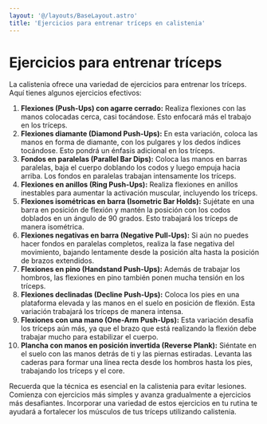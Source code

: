 ```yaml
---
layout: '@/layouts/BaseLayout.astro'
title: 'Ejercicios para entrenar tríceps en calistenia'
---
```


# Ejercicios para entrenar tríceps

La calistenia ofrece una variedad de ejercicios para entrenar los tríceps. Aquí tienes algunos ejercicios efectivos:

1. **Flexiones (Push-Ups) con agarre cerrado:** Realiza flexiones con las manos colocadas cerca, casi tocándose. Esto enfocará más el trabajo en los tríceps.
2. **Flexiones diamante (Diamond Push-Ups):** En esta variación, coloca las manos en forma de diamante, con los pulgares y los dedos índices tocándose. Esto pondrá un énfasis adicional en los tríceps.
3. **Fondos en paralelas (Parallel Bar Dips):** Coloca las manos en barras paralelas, baja el cuerpo doblando los codos y luego empuja hacia arriba. Los fondos en paralelas trabajan intensamente los tríceps.
4. **Flexiones en anillos (Ring Push-Ups):** Realiza flexiones en anillos inestables para aumentar la activación muscular, incluyendo los tríceps.
5. **Flexiones isométricas en barra (Isometric Bar Holds):** Sujétate en una barra en posición de flexión y mantén la posición con los codos doblados en un ángulo de 90 grados. Esto trabajará los tríceps de manera isométrica.
6. **Flexiones negativas en barra (Negative Pull-Ups):** Si aún no puedes hacer fondos en paralelas completos, realiza la fase negativa del movimiento, bajando lentamente desde la posición alta hasta la posición de brazos extendidos.
7. **Flexiones en pino (Handstand Push-Ups):** Además de trabajar los hombros, las flexiones en pino también ponen mucha tensión en los tríceps.
8. **Flexiones declinadas (Decline Push-Ups):** Coloca los pies en una plataforma elevada y las manos en el suelo en posición de flexión. Esta variación trabajará los tríceps de manera intensa.
9. **Flexiones con una mano (One-Arm Push-Ups):** Esta variación desafía los tríceps aún más, ya que el brazo que está realizando la flexión debe trabajar mucho para estabilizar el cuerpo.
10. **Plancha con manos en posición invertida (Reverse Plank):** Siéntate en el suelo con las manos detrás de ti y las piernas estiradas. Levanta las caderas para formar una línea recta desde los hombros hasta los pies, trabajando los tríceps y el core.

Recuerda que la técnica es esencial en la calistenia para evitar lesiones. Comienza con ejercicios más simples y avanza gradualmente a ejercicios más desafiantes. Incorporar una variedad de estos ejercicios en tu rutina te ayudará a fortalecer los músculos de tus tríceps utilizando calistenia.
